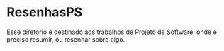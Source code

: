# ResenhasPS

Esse diretorio é destinado aos trabalhos de Projeto de Software, onde é preciso resumir, ou resenhar sobre algo.
